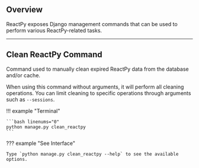 ## Overview

<p class="intro" markdown>

ReactPy exposes Django management commands that can be used to perform various ReactPy-related tasks.

</p>

---

## Clean ReactPy Command

Command used to manually clean expired ReactPy data from the database and/or cache.

When using this command without arguments, it will perform all cleaning operations. You can limit cleaning to specific operations through arguments such as `--sessions`.

!!! example "Terminal"

    ```bash linenums="0"
    python manage.py clean_reactpy
    ```

??? example "See Interface"

    Type `python manage.py clean_reactpy --help` to see the available options.
